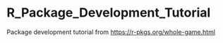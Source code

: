# R_Package_Development_Tutorial
Package development tutorial from https://r-pkgs.org/whole-game.html
